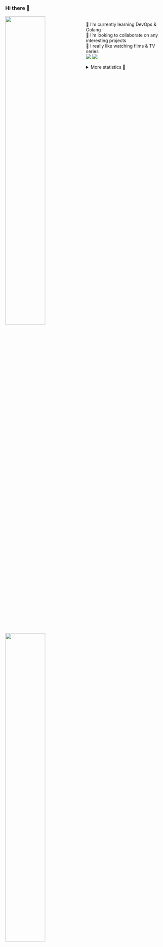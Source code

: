 ### Hi there 👋


[<img align="left" width="50%" src="https://github-readme-stats.vercel.app/api?username=rufusnufus&hide=issues&show_icons=true&count_private=true&theme=transparent&title_color=FF6F40&text_color=FBF9F8&icon_color=F48242&hide_border=true&hide_title=true#gh-dark-mode-only">](https://metrics.lecoq.io/rufusnufus#gh-dark-mode-only)
[<img align="left" width="50%" src="https://github-readme-stats.vercel.app/api?username=rufusnufus&hide=issues&show_icons=true&count_private=true&theme=transparent&title_color=FF6533&text_color=4D4644&icon_color=FF8038&hide_border=true&hide_title=true#gh-light-mode-only">](https://metrics.lecoq.io/rufusnufus#gh-light-mode-only)

<p>
  <br>
  🌱 I’m currently learning DevOps & Golang</br>
  👯 I’m looking to collaborate on any interesting projects</br>
  🎥 I really like watching films & TV series</br>
  <a href="https://linkedin.com/in/rufusnufus"><img src="https://img.shields.io/badge/linkedin-0077B5.svg?style=for-the-badge&logo=linkedin&logoColor=white"/></a>
  <a href="https://t.me/rufusnufus"><img src="https://img.shields.io/badge/-telegram-black?style=for-the-badge&color=blue&logo=telegram"/></a>
</p>

<p text-align="left">
<details>
  <summary>More statistics 👀</summary><br/>

<!--START_SECTION:waka-->
![Code Time](http://img.shields.io/badge/Code%20Time-765%20hrs%202%20mins-blue)

![Profile Views](http://img.shields.io/badge/Profile%20Views-0-blue)

**I'm an Early 🐤** 

```text
🌞 Morning                8276 commits        █████░░░░░░░░░░░░░░░░░░░░   21.78 % 
🌆 Daytime                21442 commits       ██████████████░░░░░░░░░░░   56.43 % 
🌃 Evening                7401 commits        █████░░░░░░░░░░░░░░░░░░░░   19.48 % 
🌙 Night                  880 commits         █░░░░░░░░░░░░░░░░░░░░░░░░   02.32 % 
```
📅 **I'm Most Productive on Wednesday** 

```text
Monday                   7389 commits        █████░░░░░░░░░░░░░░░░░░░░   19.45 % 
Tuesday                  6328 commits        ████░░░░░░░░░░░░░░░░░░░░░   16.65 % 
Wednesday                8816 commits        ██████░░░░░░░░░░░░░░░░░░░   23.20 % 
Thursday                 6922 commits        █████░░░░░░░░░░░░░░░░░░░░   18.22 % 
Friday                   6796 commits        ████░░░░░░░░░░░░░░░░░░░░░   17.88 % 
Saturday                 1085 commits        █░░░░░░░░░░░░░░░░░░░░░░░░   02.86 % 
Sunday                   663 commits         ░░░░░░░░░░░░░░░░░░░░░░░░░   01.74 % 
```


📊 **This Week I Spent My Time On** 

```text
💬 Programming Languages: 
No Activity Tracked This Week

🔥 Editors: 
No Activity Tracked This Week
```

**I Mostly Code in Java** 

```text
Go                       20 repos            ████░░░░░░░░░░░░░░░░░░░░░   16.53 % 
Python                   20 repos            ████░░░░░░░░░░░░░░░░░░░░░   16.53 % 
Smarty                   7 repos             █░░░░░░░░░░░░░░░░░░░░░░░░   05.79 % 
Shell                    5 repos             █░░░░░░░░░░░░░░░░░░░░░░░░   04.13 % 
Kotlin                   3 repos             █░░░░░░░░░░░░░░░░░░░░░░░░   02.48 % 
```




 Last Updated on 13/02/2025 01:18:03 UTC
<!--END_SECTION:waka-->

</details>
</p>
